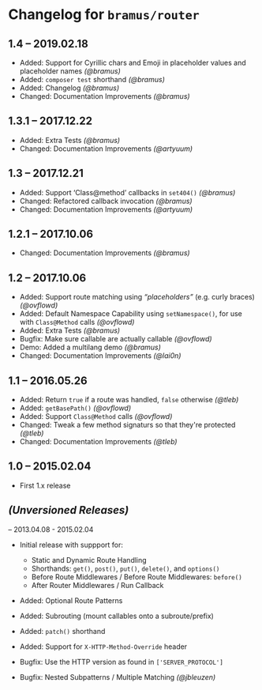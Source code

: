 # Changelog for `bramus/router`

## 1.4 – 2019.02.18

- Added: Support for Cyrillic chars and Emoji in placeholder values and placeholder names _(@bramus)_
- Added: `composer test` shorthand _(@bramus)_
- Added: Changelog _(@bramus)_
- Changed: Documentation Improvements _(@bramus)_

## 1.3.1 – 2017.12.22

- Added: Extra Tests _(@bramus)_
- Changed: Documentation Improvements _(@artyuum)_

## 1.3 – 2017.12.21

- Added: Support ‘Class@method’ callbacks in `set404()` _(@bramus)_
- Changed: Refactored callback invocation _(@bramus)_
- Changed: Documentation Improvements _(@artyuum)_

## 1.2.1 – 2017.10.06

- Changed: Documentation Improvements _(@bramus)_

## 1.2 – 2017.10.06

- Added: Support route matching using _“placeholders”_ (e.g. curly braces) _(@ovflowd)_
- Added: Default Namespace Capability using `setNamespace()`, for use with `Class@Method` calls _(@ovflowd)_
- Added: Extra Tests _(@bramus)_
- Bugfix: Make sure callable are actually callable _(@ovflowd)_
- Demo: Added a multilang demo _(@bramus)_
- Changed: Documentation Improvements _(@lai0n)_

## 1.1 – 2016.05.26

- Added: Return `true` if a route was handled, `false` otherwise _(@tleb)_
- Added: `getBasePath()` _(@ovflowd)_
- Added: Support `Class@Method` calls _(@ovflowd)_
- Changed: Tweak a few method signaturs so that they're protected _(@tleb)_
- Changed: Documentation Improvements _(@tleb)_

## 1.0 – 2015.02.04

- First 1.x release

## _(Unversioned Releases)_
 – 2013.04.08 - 2015.02.04

- Initial release with suppport for:
	- Static and Dynamic Route Handling
	- Shorthands: `get()`, `post()`, `put()`, `delete()`, and `options()`
	- Before Route Middlewares / Before Route Middlewares: `before()`
	- After Router Middlewares / Run Callback

- Added: Optional Route Patterns
- Added: Subrouting (mount callables onto a subroute/prefix)
- Added: `patch()` shorthand
- Added: Support for `X-HTTP-Method-Override` header
- Bugfix: Use the HTTP version as found in `['SERVER_PROTOCOL']`
- Bugfix: Nested Subpatterns / Multiple Matching _(@jbleuzen)_